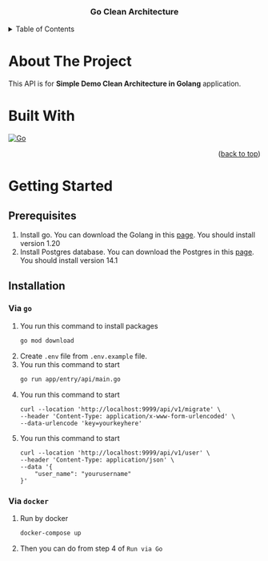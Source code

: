 
<br />
<div align="center">
  <h3 align="center">Go Clean Architecture</h3>
</div>

<!-- TABLE OF CONTENTS -->
<details>
  <summary>Table of Contents</summary>
  <ol>
    <li>
      <a href="#about-the-project">About The Project</a>
      <ul>
        <li><a href="#built-with">Built With</a></li>
      </ul>
    </li>
    <li>
      <a href="#getting-started">Getting Started</a>
      <ul>
        <li><a href="#prerequisites">Prerequisites</a></li>
        <li><a href="#installation">Installation</a></li>
      </ul>
    </li>
    <li><a href="#deployment">Deployment</a></li>
  </ol>
</details>

# About The Project

This API is for **Simple Demo Clean Architecture in Golang** application.

# Built With

[![Go][Golang]][Golang-url]

<p align="right">(<a href="#readme-top">back to top</a>)</p>

# Getting Started

## Prerequisites

1. Install go. You can download the Golang in this [page](https://go.dev/doc/install). You should install version 1.20
2. Install Postgres database. You can download the Postgres in this [page](https://www.postgresql.org/download/). You should install version 14.1

## Installation

### Via `go`

1. You run this command to install packages
   ```sh
   go mod download
   ```
2. Create `.env` file from `.env.example` file.
3. You run this command to start
   ```sh
   go run app/entry/api/main.go
   ```
4. You run this command to start
   ```
   curl --location 'http://localhost:9999/api/v1/migrate' \
   --header 'Content-Type: application/x-www-form-urlencoded' \
   --data-urlencode 'key=yourkeyhere'
   ```
5. You run this command to start
   ```   
   curl --location 'http://localhost:9999/api/v1/user' \
   --header 'Content-Type: application/json' \
   --data '{
       "user_name": "yourusername"
   }'
   ```

### Via `docker`

1. Run by docker
   ```sh
   docker-compose up
   ```
2. Then you can do from step 4 of `Run via Go`

[//]: # (# Deployment)
[//]: # (We setup Gitlab CI/CD for this project. If you merge into develop branch, it will run unit test, linting and deploy automatically.)

<!-- MARKDOWN LINKS & IMAGES -->
<!-- https://www.markdownguide.org/basic-syntax/#reference-style-links -->
[Golang]: https://img.shields.io/badge/go-%2300ADD8.svg?style=for-the-badge&logo=go&logoColor=white
[Golang-url]: https://go.dev/doc/

